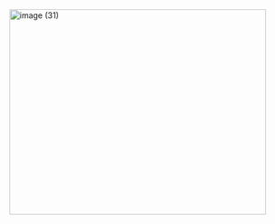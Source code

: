 <img width="452" height="362" alt="image (31)" src="https://github.com/user-attachments/assets/011e6dd6-f115-4be7-b346-4faeaca12051" />

